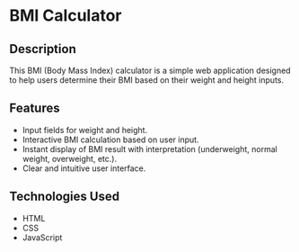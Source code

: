 # BMI Calculator

## Description
This BMI (Body Mass Index) calculator is a simple web application designed to help users determine their BMI based on their weight and height inputs.

## Features
- Input fields for weight and height.
- Interactive BMI calculation based on user input.
- Instant display of BMI result with interpretation (underweight, normal weight, overweight, etc.).
- Clear and intuitive user interface.

## Technologies Used
- HTML
- CSS
- JavaScript

